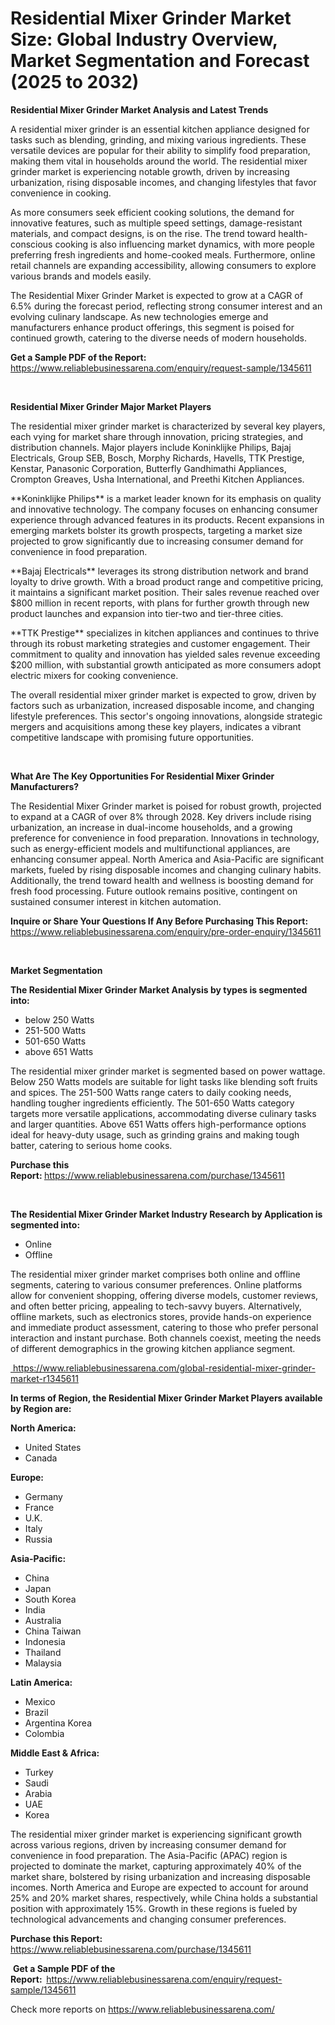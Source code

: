 <p><h1>Residential Mixer Grinder Market Size: Global Industry Overview, Market Segmentation and Forecast (2025 to 2032)</h1></p><p><strong>Residential Mixer Grinder Market Analysis and Latest Trends</strong></p>
<p><p>A residential mixer grinder is an essential kitchen appliance designed for tasks such as blending, grinding, and mixing various ingredients. These versatile devices are popular for their ability to simplify food preparation, making them vital in households around the world. The residential mixer grinder market is experiencing notable growth, driven by increasing urbanization, rising disposable incomes, and changing lifestyles that favor convenience in cooking. </p><p>As more consumers seek efficient cooking solutions, the demand for innovative features, such as multiple speed settings, damage-resistant materials, and compact designs, is on the rise. The trend toward health-conscious cooking is also influencing market dynamics, with more people preferring fresh ingredients and home-cooked meals. Furthermore, online retail channels are expanding accessibility, allowing consumers to explore various brands and models easily. </p><p>The Residential Mixer Grinder Market is expected to grow at a CAGR of 6.5% during the forecast period, reflecting strong consumer interest and an evolving culinary landscape. As new technologies emerge and manufacturers enhance product offerings, this segment is poised for continued growth, catering to the diverse needs of modern households.</p></p>
<p><strong>Get a Sample PDF of the Report:&nbsp;</strong> <a href="https://www.reliablebusinessarena.com/enquiry/request-sample/1345611?utm_campaign=2409&utm_medium=2&utm_source=Github&utm_content=ia&utm_term=09022025&utm_id=residential-mixer-grinder">https://www.reliablebusinessarena.com/enquiry/request-sample/1345611</a></p>
<p>&nbsp;</p>
<p><strong>Residential Mixer Grinder Major Market Players</strong></p>
<p><p>The residential mixer grinder market is characterized by several key players, each vying for market share through innovation, pricing strategies, and distribution channels. Major players include Koninklijke Philips, Bajaj Electricals, Group SEB, Bosch, Morphy Richards, Havells, TTK Prestige, Kenstar, Panasonic Corporation, Butterfly Gandhimathi Appliances, Crompton Greaves, Usha International, and Preethi Kitchen Appliances.</p><p>**Koninklijke Philips** is a market leader known for its emphasis on quality and innovative technology. The company focuses on enhancing consumer experience through advanced features in its products. Recent expansions in emerging markets bolster its growth prospects, targeting a market size projected to grow significantly due to increasing consumer demand for convenience in food preparation.</p><p>**Bajaj Electricals** leverages its strong distribution network and brand loyalty to drive growth. With a broad product range and competitive pricing, it maintains a significant market position. Their sales revenue reached over $800 million in recent reports, with plans for further growth through new product launches and expansion into tier-two and tier-three cities.</p><p>**TTK Prestige** specializes in kitchen appliances and continues to thrive through its robust marketing strategies and customer engagement. Their commitment to quality and innovation has yielded sales revenue exceeding $200 million, with substantial growth anticipated as more consumers adopt electric mixers for cooking convenience.</p><p>The overall residential mixer grinder market is expected to grow, driven by factors such as urbanization, increased disposable income, and changing lifestyle preferences. This sector's ongoing innovations, alongside strategic mergers and acquisitions among these key players, indicates a vibrant competitive landscape with promising future opportunities.</p></p>
<p>&nbsp;</p>
<p><strong>What Are The Key Opportunities For Residential Mixer Grinder Manufacturers?</strong></p>
<p><p>The Residential Mixer Grinder market is poised for robust growth, projected to expand at a CAGR of over 8% through 2028. Key drivers include rising urbanization, an increase in dual-income households, and a growing preference for convenience in food preparation. Innovations in technology, such as energy-efficient models and multifunctional appliances, are enhancing consumer appeal. North America and Asia-Pacific are significant markets, fueled by rising disposable incomes and changing culinary habits. Additionally, the trend toward health and wellness is boosting demand for fresh food processing. Future outlook remains positive, contingent on sustained consumer interest in kitchen automation.</p></p>
<p><strong>Inquire or Share Your Questions If Any Before Purchasing This Report:</strong> <a href="https://www.reliablebusinessarena.com/enquiry/pre-order-enquiry/1345611?utm_campaign=2409&utm_medium=2&utm_source=Github&utm_content=ia&utm_term=09022025&utm_id=residential-mixer-grinder">https://www.reliablebusinessarena.com/enquiry/pre-order-enquiry/1345611</a></p>
<p>&nbsp;</p>
<p><strong>Market Segmentation</strong></p>
<p><strong>The Residential Mixer Grinder Market Analysis by types is segmented into:</strong></p>
<p><ul><li>below 250 Watts</li><li>251-500 Watts</li><li>501-650 Watts</li><li>above 651 Watts</li></ul></p>
<p><p>The residential mixer grinder market is segmented based on power wattage. Below 250 Watts models are suitable for light tasks like blending soft fruits and spices. The 251-500 Watts range caters to daily cooking needs, handling tougher ingredients efficiently. The 501-650 Watts category targets more versatile applications, accommodating diverse culinary tasks and larger quantities. Above 651 Watts offers high-performance options ideal for heavy-duty usage, such as grinding grains and making tough batter, catering to serious home cooks.</p></p>
<p><strong>Purchase this Report:&nbsp;</strong><a href="https://www.reliablebusinessarena.com/purchase/1345611?utm_campaign=2409&utm_medium=2&utm_source=Github&utm_content=ia&utm_term=09022025&utm_id=residential-mixer-grinder">https://www.reliablebusinessarena.com/purchase/1345611</a></p>
<p>&nbsp;</p>
<p><strong>The Residential Mixer Grinder Market Industry Research by Application is segmented into:</strong></p>
<p><ul><li>Online</li><li>Offline</li></ul></p>
<p><p>The residential mixer grinder market comprises both online and offline segments, catering to various consumer preferences. Online platforms allow for convenient shopping, offering diverse models, customer reviews, and often better pricing, appealing to tech-savvy buyers. Alternatively, offline markets, such as electronics stores, provide hands-on experience and immediate product assessment, catering to those who prefer personal interaction and instant purchase. Both channels coexist, meeting the needs of different demographics in the growing kitchen appliance segment.</p></p>
<p><a href="https://www.reliablebusinessarena.com/global-residential-mixer-grinder-market-r1345611?utm_campaign=2409&utm_medium=2&utm_source=Github&utm_content=ia&utm_term=09022025&utm_id=residential-mixer-grinder">&nbsp;https://www.reliablebusinessarena.com/global-residential-mixer-grinder-market-r1345611</a></p>
<p><strong>In terms of Region, the Residential Mixer Grinder Market Players available by Region are:</strong></p>
<p>
    <p> <strong> North America: </strong>
        <ul>
            <li>United States</li>
            <li>Canada</li>
        </ul>
        </p> 
    <p> <strong> Europe: </strong>
        <ul>
            <li>Germany</li>
            <li>France</li>
            <li>U.K.</li>
            <li>Italy</li>
            <li>Russia</li>
        </ul>
        </p> 
    <p> <strong> Asia-Pacific: </strong>
        <ul>
            <li>China</li>
            <li>Japan</li>
            <li>South Korea</li>
            <li>India</li>
            <li>Australia</li>
            <li>China Taiwan</li>
            <li>Indonesia</li>
            <li>Thailand</li>
            <li>Malaysia</li>
        </ul>
        </p> 
    <p> <strong> Latin America: </strong>
        <ul>
            <li>Mexico</li>
            <li>Brazil</li>
            <li>Argentina Korea</li>
            <li>Colombia</li>
        </ul>
        </p> 
    <p> <strong> Middle East & Africa: </strong>
        <ul>
            <li>Turkey</li>
            <li>Saudi</li>
            <li>Arabia</li>
            <li>UAE</li>
            <li>Korea</li>
        </ul>
    </p>
    </p>
<p><p>The residential mixer grinder market is experiencing significant growth across various regions, driven by increasing consumer demand for convenience in food preparation. The Asia-Pacific (APAC) region is projected to dominate the market, capturing approximately 40% of the market share, bolstered by rising urbanization and increasing disposable incomes. North America and Europe are expected to account for around 25% and 20% market shares, respectively, while China holds a substantial position with approximately 15%. Growth in these regions is fueled by technological advancements and changing consumer preferences.</p></p>
<p><strong>Purchase this Report: </strong><a href="https://www.reliablebusinessarena.com/purchase/1345611?utm_campaign=2409&utm_medium=2&utm_source=Github&utm_content=ia&utm_term=09022025&utm_id=residential-mixer-grinder">https://www.reliablebusinessarena.com/purchase/1345611</a></p>
<p>&nbsp;<strong>Get a Sample PDF of the Report:&nbsp;&nbsp;</strong><a href="https://www.reliablebusinessarena.com/enquiry/request-sample/1345611?utm_campaign=2409&utm_medium=2&utm_source=Github&utm_content=ia&utm_term=09022025&utm_id=residential-mixer-grinder">https://www.reliablebusinessarena.com/enquiry/request-sample/1345611</a></p>
<p><strong></strong></p>
<p>Check more reports on <a href="https://www.reliablebusinessarena.com/?utm_campaign=2409&utm_medium=2&utm_source=Github&utm_content=ia&utm_term=09022025&utm_id=residential-mixer-grinder">https://www.reliablebusinessarena.com/</a></p>